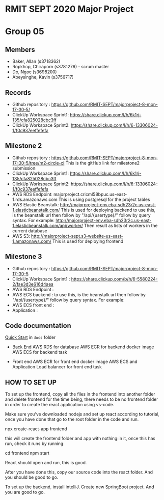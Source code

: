 # RMIT SEPT 2020 Major Project

# Group 05

## Members
* Baker, Allan (s3718362)
* Ropkhop, Chiraporn (s3781279) - scrum master
* Do, Ngoc (s3698200)
* Abeysinghe, Kavin (s3756717)

## Records

* Github repository : https://github.com/RMIT-SEPT/majorproject-8-mon-17-30-5/
* ClickUp Workspace Sprint1: https://share.clickup.com/l/h/6k1rj-135/cfa825028cbc3ff
* ClickUp Workspace Sprint2: https://share.clickup.com/l/h/6-13306024-1/f0c937eeffefefa

## Milestone 2
* Github repository : https://github.com/RMIT-SEPT/majorproject-8-mon-17-30-5/tree/m2-circle-ci
This is the gitHub link for milestone2 submission
* ClickUp Workspace Sprint1: https://share.clickup.com/l/h/6k1rj-135/cfa825028cbc3ff
* ClickUp Workspace Sprint2: https://share.clickup.com/l/h/6-13306024-1/f0c937eeffefefa
* AWS RDS Endpoint: majorproject.cricml58bpuc.us-east-1.rds.amazonaws.com
This is using postgresql for the project tables
* AWS Elastic Beanstalk: http://majorproject-env.eba-sdh23r2c.us-east-1.elasticbeanstalk.com/
This is used for deploying backend
to use this, is the beanstalk url then follow by "/api/{usertype}/" follow by query syntax.
For example: http://majorproject-env.eba-sdh23r2c.us-east-1.elasticbeanstalk.com/api/worker/
Then result as lists of workers in the current database
* AWS S3: http://majorproject-sept.s3-website-us-east-1.amazonaws.com/
This is used for deploying frontend

## Milestone 3
* Github repository : https://github.com/RMIT-SEPT/majorproject-8-mon-17-30-5
* ClickUp Workspace Sprint1 : https://share.clickup.com/b/h/6-5580224-2/fae3d3e616d4aea
* AWS RDS Endpoint : 
* AWS ECS backend : 
to use this, is the beanstalk url then follow by "/api/{usertype}/" follow by query syntax.
For example: 
* AWS ECS front end : 
* Application : 

## Code documentation

[Quick Start](/docs/README.md) in `docs` folder

* Back End
AWS RDS for database
AWS ECR for backend docker image
AWS ECS for backend task


* Front end
AWS ECR for front end docker image
AWS ECS and Application Load balancer for front end task

## HOW TO SET UP

To set up the frontend, copy all the files in the frontend into another folder and delete frontend for the time being, 
there needs to be no frontend folder in order to create the react application using vs-code.

Make sure you've downloaded nodejs and set up react according to tutorial, once you have done that go to the root folder in the code and run.

npx create-react-app frontend

this will create the frontend folder and app with nothing in it, once this has run, check it runs by running

cd frontend
npm start

React should open and run, this is good.

After you have done this, copy our source code into the react folder. And you should be good to go.

To set up the backend, install intelliJ.
Create new SpringBoot project. And you are good to go.


